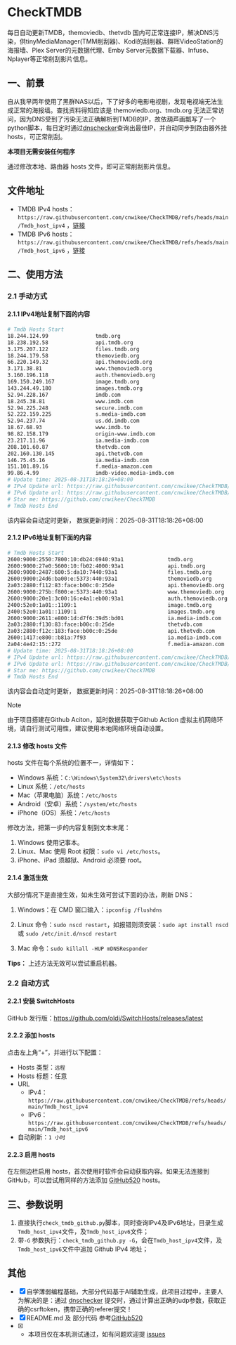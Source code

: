 # CheckTMDB

每日自动更新TMDB，themoviedb、thetvdb 国内可正常连接IP，解决DNS污染，供tinyMediaManager(TMM削刮器)、Kodi的刮削器、群晖VideoStation的海报墙、Plex Server的元数据代理、Emby Server元数据下载器、Infuse、Nplayer等正常削刮影片信息。

## 一、前景

自从我早两年使用了黑群NAS以后，下了好多的电影电视剧，发现电视端无法生成正常的海报墙。查找资料得知应该是 themoviedb.org、tmdb.org 无法正常访问，因为DNS受到了污染无法正确解析到TMDB的IP，故依葫芦画瓢写了一个python脚本，每日定时通过[dnschecker](https://dnschecker.org/)查询出最佳IP，并自动同步到路由器外挂hosts，可正常削刮。

**本项目无需安装任何程序**

通过修改本地、路由器 hosts 文件，即可正常削刮影片信息。

## 文件地址

- TMDB IPv4 hosts：`https://raw.githubusercontent.com/cnwikee/CheckTMDB/refs/heads/main/Tmdb_host_ipv4` ，[链接](https://raw.githubusercontent.com/cnwikee/CheckTMDB/refs/heads/main/Tmdb_host_ipv4)
- TMDB IPv6 hosts：`https://raw.githubusercontent.com/cnwikee/CheckTMDB/refs/heads/main/Tmdb_host_ipv6` ，[链接](https://raw.githubusercontent.com/cnwikee/CheckTMDB/refs/heads/main/Tmdb_host_ipv6)

## 二、使用方法

### 2.1 手动方式

#### 2.1.1 IPv4地址复制下面的内容

```bash
# Tmdb Hosts Start
18.244.124.99               tmdb.org
18.238.192.58               api.tmdb.org
3.175.207.122               files.tmdb.org
18.244.179.58               themoviedb.org
66.220.149.32               api.themoviedb.org
3.171.38.81                 www.themoviedb.org
3.160.196.118               auth.themoviedb.org
169.150.249.167             image.tmdb.org
143.244.49.180              images.tmdb.org
52.94.228.167               imdb.com
18.245.38.81                www.imdb.com
52.94.225.248               secure.imdb.com
52.222.159.225              s.media-imdb.com
52.94.237.74                us.dd.imdb.com
18.67.68.93                 www.imdb.to
98.82.158.179               origin-www.imdb.com
23.217.11.96                ia.media-imdb.com
208.101.60.87               thetvdb.com
202.160.130.145             api.thetvdb.com
146.75.45.16                ia.media-imdb.com
151.101.89.16               f.media-amazon.com
99.86.4.99                  imdb-video.media-imdb.com
# Update time: 2025-08-31T18:18:26+08:00
# IPv4 Update url: https://raw.githubusercontent.com/cnwikee/CheckTMDB/refs/heads/main/Tmdb_host_ipv4
# IPv6 Update url: https://raw.githubusercontent.com/cnwikee/CheckTMDB/refs/heads/main/Tmdb_host_ipv6
# Star me: https://github.com/cnwikee/CheckTMDB
# Tmdb Hosts End

```

该内容会自动定时更新， 数据更新时间：2025-08-31T18:18:26+08:00

#### 2.1.2 IPv6地址复制下面的内容

```bash
# Tmdb Hosts Start
2600:9000:2550:7800:10:db24:6940:93a1              tmdb.org
2600:9000:27e0:5600:10:fb02:4000:93a1              api.tmdb.org
2600:9000:2487:600:5:da10:7440:93a1                files.tmdb.org
2600:9000:24d6:ba00:e:5373:440:93a1                themoviedb.org
2a03:2880:f112:83:face:b00c:0:25de                 api.themoviedb.org
2600:9000:275b:f800:e:5373:440:93a1                www.themoviedb.org
2600:9000:20e1:3c00:16:e4a1:eb00:93a1              auth.themoviedb.org
2400:52e0:1a01::1109:1                             image.tmdb.org
2400:52e0:1a01::1109:1                             images.tmdb.org
2600:9000:2611:e800:1d:d7f6:39d5:bd01              ia.media-imdb.com
2a03:2880:f130:83:face:b00c:0:25de                 thetvdb.com
2a03:2880:f12c:183:face:b00c:0:25de                api.thetvdb.com
2600:1417:e800::b81a:7f93                          ia.media-imdb.com
2a04:4e42:15::272                                  f.media-amazon.com
# Update time: 2025-08-31T18:18:26+08:00
# IPv4 Update url: https://raw.githubusercontent.com/cnwikee/CheckTMDB/refs/heads/main/Tmdb_host_ipv4
# IPv6 Update url: https://raw.githubusercontent.com/cnwikee/CheckTMDB/refs/heads/main/Tmdb_host_ipv6
# Star me: https://github.com/cnwikee/CheckTMDB
# Tmdb Hosts End

```

该内容会自动定时更新， 数据更新时间：2025-08-31T18:18:26+08:00

> [!NOTE]
> 由于项目搭建在Github Aciton，延时数据获取于Github Action 虚拟主机网络环境，请自行测试可用性，建议使用本地网络环境自动设置。

#### 2.1.3 修改 hosts 文件

hosts 文件在每个系统的位置不一，详情如下：

- Windows 系统：`C:\Windows\System32\drivers\etc\hosts`
- Linux 系统：`/etc/hosts`
- Mac（苹果电脑）系统：`/etc/hosts`
- Android（安卓）系统：`/system/etc/hosts`
- iPhone（iOS）系统：`/etc/hosts`

修改方法，把第一步的内容复制到文本末尾：

1. Windows 使用记事本。
2. Linux、Mac 使用 Root 权限：`sudo vi /etc/hosts`。
3. iPhone、iPad 须越狱、Android 必须要 root。

#### 2.1.4 激活生效

大部分情况下是直接生效，如未生效可尝试下面的办法，刷新 DNS：

1. Windows：在 CMD 窗口输入：`ipconfig /flushdns`

2. Linux 命令：`sudo nscd restart`，如报错则须安装：`sudo apt install nscd` 或 `sudo /etc/init.d/nscd restart`

3. Mac 命令：`sudo killall -HUP mDNSResponder`

**Tips：** 上述方法无效可以尝试重启机器。

### 2.2 自动方式

#### 2.2.1 安装 SwitchHosts

GitHub 发行版：https://github.com/oldj/SwitchHosts/releases/latest

#### 2.2.2 添加 hosts

点击左上角“+”，并进行以下配置：

- Hosts 类型：`远程`
- Hosts 标题：任意
- URL
    - IPv4：`https://raw.githubusercontent.com/cnwikee/CheckTMDB/refs/heads/main/Tmdb_host_ipv4`
    - IPv6：`https://raw.githubusercontent.com/cnwikee/CheckTMDB/refs/heads/main/Tmdb_host_ipv6`
- 自动刷新：`1 小时`

#### 2.2.3 启用 hosts

在左侧边栏启用 hosts，首次使用时软件会自动获取内容。如果无法连接到 GitHub，可以尝试用同样的方法添加 [GitHub520](https://github.com/521xueweihan/GitHub520) hosts。

## 三、参数说明

1. 直接执行`check_tmdb_github.py`脚本，同时查询IPv4及IPv6地址，目录生成`Tmdb_host_ipv4`文件，及`Tmdb_host_ipv6`文件；
2. 带`-G` 参数执行：`check_tmdb_github.py -G`，会在`Tmdb_host_ipv4`文件，及`Tmdb_host_ipv6`文件中追加 Github IPv4 地址；

## 其他

- [x] 自学薄弱编程基础，大部分代码基于AI辅助生成，此项目过程中，主要人为解决的是：通过 [dnschecker](https://dnschecker.org/) 提交时，通过计算出正确的udp参数，获取正确的csrftoken，携带正确的referer提交！
- [x] README.md 及 部分代码 参考[GitHub520](https://github.com/521xueweihan/GitHub520)
- [x] * 本项目仅在本机测试通过，如有问题欢迎提 [issues](https://github.com/cnwikee/CheckTMDB/issues/new)
